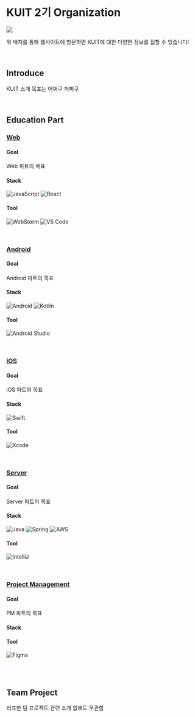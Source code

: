 # KUIT 2기 Organization
<a href="/"><img src="https://img.shields.io/badge/website-kuit-AC58FA?style=for-the-badge"/></a>

위 배지를 통해 웹사이트에 방문하면 KUIT에 대한 다양한 정보를 접할 수 있습니다!


<br>

## Introduce
KUIT 소개
목표는 어쩌구 저쩌구


<br>

## Education Part
### [Web]() <!-- KUIT 웹사이트 Web 링크 -->
#### Goal
Web 파트의 목표
#### Stack
![JavaScript](https://img.shields.io/badge/javascript-%23323330.svg?style=for-the-badge&logo=javascript&logoColor=%23F7DF1E)
![React](https://img.shields.io/badge/react-%2320232a.svg?style=for-the-badge&logo=react&logoColor=%2361DAFB)
#### Tool
![WebStorm](https://img.shields.io/badge/webstorm-143?style=for-the-badge&logo=webstorm&logoColor=white&color=black)
![VS Code](https://img.shields.io/badge/VS%20Code-0078d7.svg?style=for-the-badge&logo=visual-studio-code&logoColor=white)

<br>

### [Android]()
#### Goal
Android 파트의 목표
#### Stack
![Android](https://img.shields.io/badge/Android-3DDC84?style=for-the-badge&logo=android&logoColor=white)
![Kotlin](https://img.shields.io/badge/kotlin-%237F52FF.svg?style=for-the-badge&logo=kotlin&logoColor=white)
#### Tool
![Android Studio](https://img.shields.io/badge/Android%20Studio-3DDC84.svg?style=for-the-badge&logo=android-studio&logoColor=white)

<br>

### [iOS]()
#### Goal
iOS 파트의 목표

#### Stack 
![Swift](https://img.shields.io/badge/swift-F54A2A?style=for-the-badge&logo=swift&logoColor=white)
#### Tool
![Xcode](https://img.shields.io/badge/Xcode-007ACC?style=for-the-badge&logo=Xcode&logoColor=white)

<br>

### [Server]()
#### Goal
Server 파트의 목표

#### Stack
![Java](https://img.shields.io/badge/java-%23ED8B00.svg?style=for-the-badge&logo=openjdk&logoColor=white)
![Spring](https://img.shields.io/badge/spring-%236DB33F.svg?style=for-the-badge&logo=spring&logoColor=white)
![AWS](https://img.shields.io/badge/AWS-%23FE642E.svg?style=for-the-badge&logo=amazon-aws&logoColor=white)
#### Tool
![IntelliJ](https://img.shields.io/badge/IntelliJ-000000.svg?style=for-the-badge&logo=intellij-idea&logoColor=white)

<br>

### [Project Management]()
#### Goal
PM 파트의 목표

#### Stack

#### Tool
![Figma](https://img.shields.io/badge/figma-%232E2E2E.svg?style=for-the-badge&logo=figma&logoColor=white)

<br><br>

## Team Project
러프한 팀 프로젝트 관련 소개
없애도 무관함
